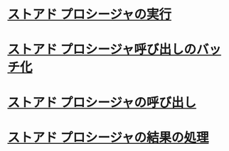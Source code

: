 # [ストアド プロシージャの実行](running-stored-procedures.md)
# [ストアド プロシージャ呼び出しのバッチ化](batching-stored-procedure-calls.md)
# [ストアド プロシージャの呼び出し](calling-a-stored-procedure.md)
# [ストアド プロシージャの結果の処理](processing-stored-procedure-results.md)
